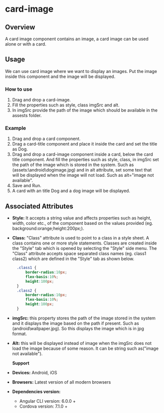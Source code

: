 # card-image

## Overview

A card image component contains an image, a card image can be used alone or with a card.

## Usage

We can use card image where we want to display an images. Put the image inside this component and the image will be displayed.

### How to use

1. Drag and drop a card-image.
2. Fill the properties such as style, class imgSrc and alt.
3. In imgSrc provide the path of the image which should be available in the assests folder.

### Example

1. Drag and drop a card component.
2. Drag a card-title component and place it inside the card and set the title as Dog.
3. Drag and drop a card-image component inside a card, below the card title component. And fill the properties such as style, class, in imgSrc set the path of the image which is stored in the system. Such as \(assets:\android\dogimage.jpg\) and in alt attribute, set some text that will be displayed when the image will not load. Such as alt="image not available".
4. Save and Run.
5. A card with an title Dog and a dog image will be displayed.

## Associated Attributes

* **Style:** It accepts a string value and affects properties such as height, width, color etc., of the component based on the values provided \(eg. background:orange;height:200px;\).
* **Class:** "Class" attribute is used to point to a class in a style sheet. A class contains one or more style statements. Classes are created inside the "Style" tab which is opened by selecting the "Style" side menu. The "Class" attribute accepts space separated class names \(eg. class1 class2\) which are defined in the "Style" tab as shown below.

  ```css
    .class1 {
        border-radius:10px;
        flex-basis:10%;
        height:100px;
    }
    .class2 {
        border-radius:10px;
        flex-basis:10%;
        height:100px;
    }
  ```

* **imgSrc:** this property stores the path of the image stored in the system and it displays the image based on the path if present. Such as \(android\wallpaper.jpg\). So this displays the image which is in jpg format.
* **Alt:** this will be displayed instead of image when the imgSrc does not load the image because of some reason. It can be string such as\("image not available"\). 

  **Support**

* **Devices:** Android, iOS
* **Browsers:**  Latest version of all modern browsers
* **Dependencies version:** 
  * Angular CLI version: 6.0.0 + 
  * Cordova version: 7.1.0 +

